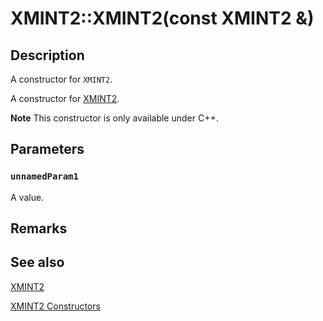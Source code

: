 # XMINT2::XMINT2(const XMINT2 &)

## Description

A constructor for `XMINT2`.

A constructor for [XMINT2](https://learn.microsoft.com/windows/desktop/api/directxmath/ns-directxmath-xmint2).

**Note** This constructor is only available under C++.

## Parameters

### `unnamedParam1`

A value.

## Remarks

## See also

[XMINT2](https://learn.microsoft.com/windows/desktop/api/directxmath/ns-directxmath-xmint2)

[XMINT2 Constructors](https://learn.microsoft.com/windows/desktop/api/directxmath/nf-directxmath-xmint2-xmint2(constint32_t))